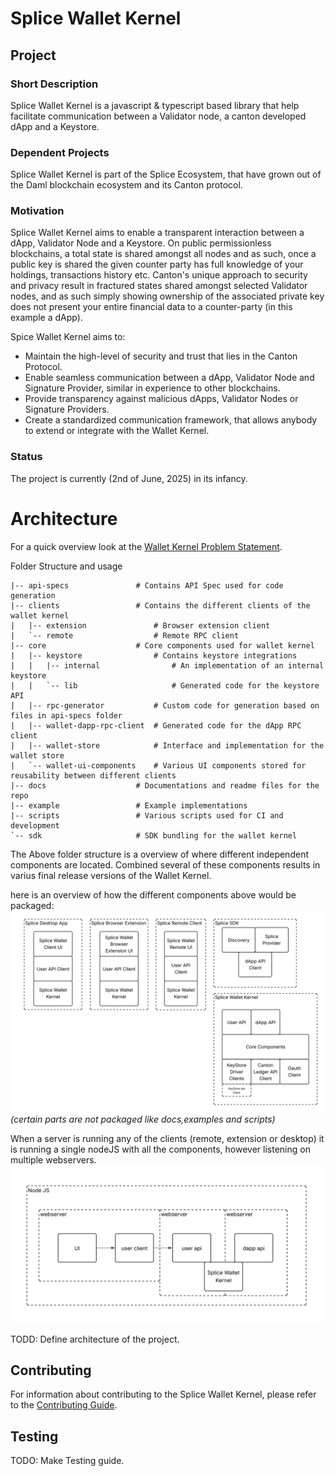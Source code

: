 # Splice Wallet Kernel

## Project

### Short Description

Splice Wallet Kernel is a javascript & typescript based library that help facilitate communication between a Validator node, a canton developed dApp and a Keystore.

### Dependent Projects

Splice Wallet Kernel is part of the Splice Ecosystem, that have grown out of the Daml blockchain ecosystem and its Canton protocol.

### Motivation

Splice Wallet Kernel aims to enable a transparent interaction between a dApp, Validator Node and a Keystore. On public permissionless blockchains, a total state is shared amongst all nodes and as such, once a public key is shared the given counter party has full knowledge of your holdings, transactions history etc. Canton's unique approach to security and privacy result in fractured states shared amongst selected Validator nodes, and as such simply showing ownership of the associated private key does not present your entire financial data to a counter-party (in this example a dApp).

Spice Wallet Kernel aims to:

- Maintain the high-level of security and trust that lies in the Canton Protocol.
- Enable seamless communication between a dApp, Validator Node and Signature Provider, similar in experience to other blockchains.
- Provide transparency against malicious dApps, Validator Nodes or Signature Providers.
- Create a standardized communication framework, that allows anybody to extend or integrate with the Wallet Kernel.

### Status

The project is currently (2nd of June, 2025) in its infancy.

# Architecture

For a quick overview look at the [Wallet Kernel Problem Statement](docs/WalletKernelProblemStatement.pdf).

Folder Structure and usage

```
|-- api-specs               # Contains API Spec used for code generation
|-- clients                 # Contains the different clients of the wallet kernel
|   |-- extension               # Browser extension client
|   `-- remote                  # Remote RPC client
|-- core                    # Core components used for wallet kernel
|   |-- keystore                # Contains keystore integrations
|   |   |-- internal                # An implementation of an internal keystore
|   |   `-- lib                     # Generated code for the keystore API
|   |-- rpc-generator           # Custom code for generation based on files in api-specs folder
|   |-- wallet-dapp-rpc-client  # Generated code for the dApp RPC client
|   |-- wallet-store            # Interface and implementation for the wallet store
|   `-- wallet-ui-components    # Various UI components stored for reusability between different clients
|-- docs                    # Documentations and readme files for the repo
|-- example                 # Example implementations
|-- scripts                 # Various scripts used for CI and development
`-- sdk                     # SDK bundling for the wallet kernel
```

The Above folder structure is a overview of where different independent components are located. Combined several of these components results in varius final release versions of the Wallet Kernel.

here is an overview of how the different components above would be packaged:
![Component and packages](docs/images/Component%20and%20packages.svg)
_(certain parts are not packaged like docs,examples and scripts)_

When a server is running any of the clients (remote, extension or desktop) it is running a single nodeJS with all the components, however listening on multiple webservers.
![Hosted Service](docs/images/Hosted%20Service.svg)

TODD: Define architecture of the project.

## Contributing

For information about contributing to the Splice Wallet Kernel, please refer to the [Contributing Guide](docs/CONTRIBUTING.md).

## Testing

TODO: Make Testing guide.
